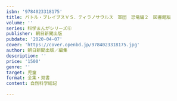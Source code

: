 ```yaml
---
isbn: '9784023318175'
title: バトル・ブレイブスＶＳ．ティラノサウルス　軍団　恐竜編２　図書館版
volume: ''
series: 科学まんがシリーズ⑥
publisher: 朝日新聞出版
pubdate: '2020-04-07'
cover: 'https://cover.openbd.jp/9784023318175.jpg'
author: 朝日新聞出版／編集
description: ''
price: '1500'
genre: ''
target: 児童
format: 全集・双書
content: 自然科学総記

---
```

